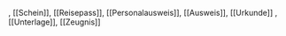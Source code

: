, [[Schein]], [[Reisepass]], [[Personalausweis]], [[Ausweis]], [[Urkunde]]
, [[Unterlage]], [[Zeugnis]]